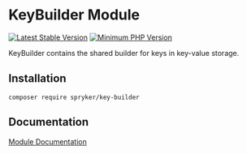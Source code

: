 # KeyBuilder Module
[![Latest Stable Version](https://poser.pugx.org/spryker/key-builder/v/stable.svg)](https://packagist.org/packages/spryker/key-builder)
[![Minimum PHP Version](https://img.shields.io/badge/php-%3E%3D%207.3-8892BF.svg)](https://php.net/)

KeyBuilder contains the shared builder for keys in key-value storage.

## Installation

```
composer require spryker/key-builder
```

## Documentation

[Module Documentation](https://academy.spryker.com/developing_with_spryker/module_guide/modules.html)
